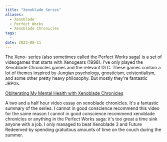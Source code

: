 ```yaml
---
title: "Xenoblade Series"
aliases:
  - Xenoblade
  - Perfect Works
  - Xenoblade Chronicles
tags:
  - 
date: 2023-08-11
---
```


The Xeno- series (also sometimes called the Perfect Works saga) is a set of videogames that starts with Xenogears (1998). I've only played the Xenoblade Chronicles games and the relevant DLC. These games contain a lot of themes inspired by Jungian psychology, gnosticism, existentialism, and some other pretty heavy philosophy. But mostly they're fantastic JRPGs.


[Obliterating My Mental Health with Xenoblade Chronicles](https://www.youtube.com/watch?v=pjyNxtpLvh0)

A two and a half hour video essay on xenoblade chronicles. It's a fantastic summary of the series. I cannot in good conscience recommend this video for the same reason I cannot in good conscience recommend xenoblade chronicles or anything in the Perfect Works saga: it's too great a time sink anyone with a job. I only managed to beat Xenoblade 3 and Future Redeemed by spending gratuitous amounts of time on the couch during the summer.